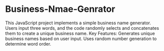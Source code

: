 # Business-Nmae-Genrator
This JavaScript project implements a simple business name generator. Users input three words, and the code randomly selects and concatenates them to create a unique business name.  Key Features:  Generates unique business names based on user input. Uses random number generation to determine word order. 
